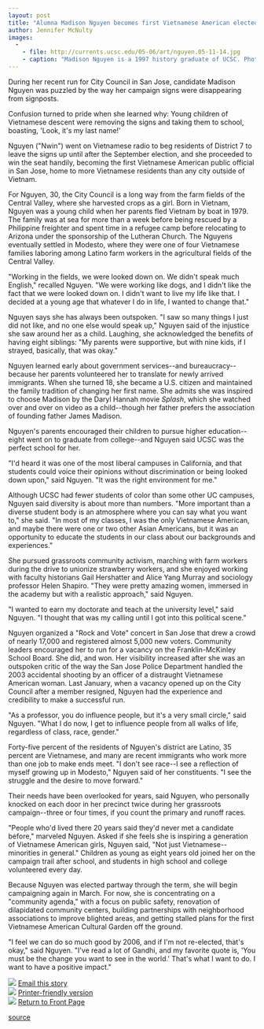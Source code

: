 ```yaml
---
layout: post
title: "Alumna Madison Nguyen becomes first Vietnamese American elected to San Jose City Council"
author: Jennifer McNulty
images:
  -
    - file: http://currents.ucsc.edu/05-06/art/nguyen.05-11-14.jpg
    - caption: "Madison Nguyen is a 1997 history graduate of UCSC. Photo: Jennifer McNulty"
---
```


During her recent run for City Council in San Jose, candidate Madison Nguyen was puzzled by the way her campaign signs were disappearing from signposts.

Confusion turned to pride when she learned why: Young children of Vietnamese descent were removing the signs and taking them to school, boasting, 'Look, it's my last name!'

Nguyen ("Nwin") went on Vietnamese radio to beg residents of District 7 to leave the signs up until after the September election, and she proceeded to win the seat handily, becoming the first Vietnamese American public official in San Jose, home to more Vietnamese residents than any city outside of Vietnam.

For Nguyen, 30, the City Council is a long way from the farm fields of the Central Valley, where she harvested crops as a girl. Born in Vietnam, Nguyen was a young child when her parents fled Vietnam by boat in 1979. The family was at sea for more than a week before being rescued by a Philippine freighter and spent time in a refugee camp before relocating to Arizona under the sponsorship of the Lutheran Church. The Nguyens eventually settled in Modesto, where they were one of four Vietnamese families laboring among Latino farm workers in the agricultural fields of the Central Valley.

"Working in the fields, we were looked down on. We didn't speak much English," recalled Nguyen. "We were working like dogs, and I didn't like the fact that we were looked down on. I didn't want to live my life like that. I decided at a young age that whatever I do in life, I wanted to change that."

Nguyen says she has always been outspoken. "I saw so many things I just did not like, and no one else would speak up," Nguyen said of the injustice she saw around her as a child. Laughing, she acknowledged the benefits of having eight siblings: "My parents were supportive, but with nine kids, if I strayed, basically, that was okay."

Nguyen learned early about government services--and bureaucracy--because her parents volunteered her to translate for newly arrived immigrants. When she turned 18, she became a U.S. citizen and maintained the family tradition of changing her first name. She admits she was inspired to choose Madison by the Daryl Hannah movie _Splash_, which she watched over and over on video as a child--though her father prefers the association of founding father James Madison.

Nguyen's parents encouraged their children to pursue higher education--eight went on to graduate from college--and Nguyen said UCSC was the perfect school for her.

"I'd heard it was one of the most liberal campuses in California, and that students could voice their opinions without discrimination or being looked down upon," said Nguyen. "It was the right environment for me."

Although UCSC had fewer students of color than some other UC campuses, Nguyen said diversity is about more than numbers. "More important than a diverse student body is an atmosphere where you can say what you want to," she said. "In most of my classes, I was the only Vietnamese American, and maybe there were one or two other Asian Americans, but it was an opportunity to educate the students in our class about our backgrounds and experiences."

She pursued grassroots community activism, marching with farm workers during the drive to unionize strawberry workers, and she enjoyed working with faculty historians Gail Hershatter and Alice Yang Murray and sociology professor Helen Shapiro. "They were pretty amazing women, immersed in the academy but with a realistic approach," said Nguyen.

"I wanted to earn my doctorate and teach at the university level," said Nguyen. "I thought that was my calling until I got into this political scene."

Nguyen organized a "Rock and Vote" concert in San Jose that drew a crowd of nearly 17,000 and registered almost 5,000 new voters. Community leaders encouraged her to run for a vacancy on the Franklin-McKinley School Board. She did, and won. Her visibility increased after she was an outspoken critic of the way the San Jose Police Department handled the 2003 accidental shooting by an officer of a distraught Vietnamese American woman. Last January, when a vacancy opened up on the City Council after a member resigned, Nguyen had the experience and credibility to make a successful run.

"As a professor, you do influence people, but it's a very small circle," said Nguyen. "What I do now, I get to influence people from all walks of life, regardless of class, race, gender."

Forty-five percent of the residents of Nguyen's district are Latino, 35 percent are Vietnamese, and many are recent immigrants who work more than one job to make ends meet. "I don't see race--I see a reflection of myself growing up in Modesto," Nguyen said of her constituents. "I see the struggle and the desire to move forward."

Their needs have been overlooked for years, said Nguyen, who personally knocked on each door in her precinct twice during her grassroots campaign--three or four times, if you count the primary and runoff races.

"People who'd lived there 20 years said they'd never met a candidate before," marveled Nguyen. Asked if she feels she is inspiring a generation of Vietnamese American girls, Nguyen said, "Not just Vietnamese--minorities in general." Children as young as eight years old joined her on the campaign trail after school, and students in high school and college volunteered every day.

Because Nguyen was elected partway through the term, she will begin campaigning again in March. For now, she is concentrating on a "community agenda," with a focus on public safety, renovation of dilapidated community centers, building partnerships with neighborhood associations to improve blighted areas, and getting stalled plans for the first Vietnamese American Cultural Garden off the ground.

"I feel we can do so much good by 2006, and if I'm not re-elected, that's okay," said Nguyen. "I've read a lot of Gandhi, and my favorite quote is, 'You must be the change you want to see in the world.' That's what I want to do. I want to have a positive impact."

![][1] [Email this story][2]  
![][1] [Printer-friendly version][3]  
![][1] [Return to Front Page][4]

[1]: ../../images/bulletarrow.gif
[2]: javascript:url();document.f1.submit();
[3]: javascript:popUp();
[4]: http://currents.ucsc.edu/

[source](http://www1.ucsc.edu/currents/05-06/11-14/profile.asp "Permalink to profile")
